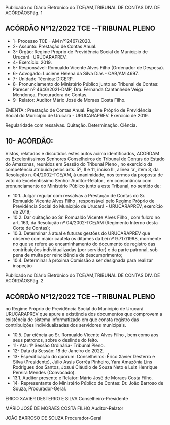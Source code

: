 Publicado  no  Diário  Eletrônico do TCE/AM,TRIBUNAL DE CONTAS DIV. DE ACÓRDÃOSPág. 1

## ACÓRDÃO Nº12/2022  TCE --TRIBUNAL PLENO

- 1- Processo TCE - AM nº12467/2020.
- 2- Assunto: Prestação de Contas Anual.
- 3- Órgão: Regime Próprio de Previdência Social do Município de Urucará -URUCARAPREV.
- 4- Exercício: 2019.
- 5- Responsável: Romualdo Vicente Alves Filho (Ordenador de Despesa).
- 6- Advogado: Luciene Helena da Silva Dias - OAB/AM 4697.
- 7- Unidade Técnica: DICERP.
- 8- Pronunciamento  do  Ministério  Público  junto  ao  Tribunal  de  Contas: Parecer  nº 4646/2021-DMP, Dra. Fernanda Cantanhede Veiga Mendonça, Procuradora de Contas.
- 9- Relator: Auditor Mário José de Moraes Costa Filho.

EMENTA : Prestação de Contas  Anual. Regime Próprio de Previdência Social do Município de Urucará - URUCARAPREV. Exercício de 2019.

Regularidade com ressalvas. Quitação. Determinação. Ciência.

## 10-  ACÓRDÃO:

Vistos, relatados e discutidos estes autos acima identificados, ACORDAM os Excelentíssimos Senhores Conselheiros do Tribunal de Contas do Estado do Amazonas, reunidos em Sessão do Tribunal Pleno , no exercício da competência atribuída pelos arts. 5º, II e 11, inciso III, alínea 'a', item 3, da Resolução n. 04/2002-TCE/AM, à unanimidade, nos termos da proposta de voto do Excelentíssimo Senhor Auditor-Relator , em consonância com pronunciamento do Ministério Público junto a este Tribunal, no sentido de:

- 10.1.  Julgar regular com ressalvas a Prestação de Contas do Sr. Romualdo Vicente  Alves  Filho ,  responsável  pelo  Regime  Próprio  de  Previdência Social do Município de Urucará - URUCARAPREV, exercício de 2019;
- 10.2. Dar quitação ao Sr. Romualdo Vicente Alves Filho ,  com fulcro no art. 163,  da  Resolução  nº  04/2002-TCE/AM (Regimento Interno  desta  Corte de Contas);
- 10.3. Determinar à atual e futuras gestões do URUCARAPREV que observe com maior cautela os ditames da Lei nº 9.717/1998, mormente no que se refere  ao  encaminhamento  do  documento  de  registro  das  contribuições individualizadas (por servidor) e da parte patronal, sob pena de multa por reincidência de descumprimento;
- 10.4.  Determinar à próxima Comissão a ser designada para realizar inspeção

Publicado  no  Diário  Eletrônico do TCE/AM,TRIBUNAL DE CONTAS DIV. DE ACÓRDÃOSPág. 2

## ACÓRDÃO Nº12/2022  TCE --TRIBUNAL PLENO

no  Regime  Próprio  de  Previdência  Social  do  Município  de  Urucará  URUCARAPREV que apure a existência dos documentos que comprovem a existência de sistema informatizado em que consta registro das contribuições individualizadas dos servidores municipais.

- 10.5. Dar ciência ao Sr. Romualdo Vicente Alves Filho , bem como aos seus patronos, sobre o deslinde do feito.
- 11-  Ata: 1ª Sessão Ordinária- Tribunal Pleno.
- 12-  Data da Sessão: 18 de Janeiro de 2022.
- 13-  Especificação do quorum: Conselheiros: Érico Xavier Desterro e Silva (Presidente), Júlio Assis Corrêa Pinheiro, Yara Amazônia Lins Rodrigues dos Santos, Josué Cláudio de Souza Neto e Luiz Henrique Pereira Mendes (Convocado).
- 13.1. Auditor presente e Relator: Mário José de Moraes Costa Filho.
- 14-  Representante  do  Ministério  Público  de  Contas: Dr.  João  Barroso  de  Souza, Procurador-Geral.

ÉRICO XAVIER DESTERRO E SILVA Conselheiro-Presidente

MÁRIO JOSÉ DE MORAES COSTA FILHO Auditor-Relator

JOÃO BARROSO DE SOUZA Procurador-Geral